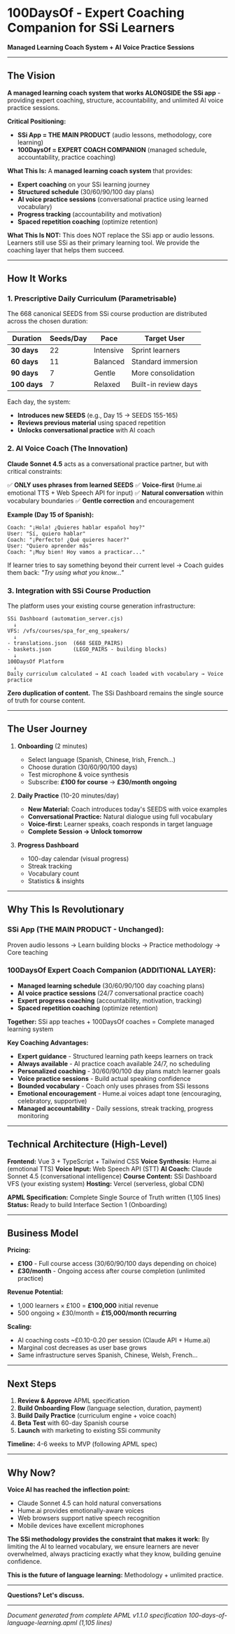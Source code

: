 # 100DaysOf - Expert Coaching Companion for SSi Learners
**Managed Learning Coach System + AI Voice Practice Sessions**

---

## The Vision

**A managed learning coach system that works ALONGSIDE the SSi app** - providing expert coaching, structure, accountability, and unlimited AI voice practice sessions.

**Critical Positioning:**
- **SSi App = THE MAIN PRODUCT** (audio lessons, methodology, core learning)
- **100DaysOf = EXPERT COACH COMPANION** (managed schedule, accountability, practice coaching)

**What This Is:**
A **managed learning coach system** that provides:
- **Expert coaching** on your SSi learning journey
- **Structured schedule** (30/60/90/100 day plans)
- **AI voice practice sessions** (conversational practice using learned vocabulary)
- **Progress tracking** (accountability and motivation)
- **Spaced repetition coaching** (optimize retention)

**What This Is NOT:**
This does NOT replace the SSi app or audio lessons. Learners still use SSi as their primary learning tool. We provide the coaching layer that helps them succeed.

---

## How It Works

### 1. **Prescriptive Daily Curriculum** (Parametrisable)

The 668 canonical SEEDS from SSi course production are distributed across the chosen duration:

| Duration | Seeds/Day | Pace | Target User |
|----------|-----------|------|-------------|
| **30 days** | 22 | Intensive | Sprint learners |
| **60 days** | 11 | Balanced | Standard immersion |
| **90 days** | 7 | Gentle | More consolidation |
| **100 days** | 7 | Relaxed | Built-in review days |

Each day, the system:
- **Introduces new SEEDS** (e.g., Day 15 → SEEDS 155-165)
- **Reviews previous material** using spaced repetition
- **Unlocks conversational practice** with AI coach

### 2. **AI Voice Coach** (The Innovation)

**Claude Sonnet 4.5** acts as a conversational practice partner, but with critical constraints:

✅ **ONLY uses phrases from learned SEEDS**
✅ **Voice-first** (Hume.ai emotional TTS + Web Speech API for input)
✅ **Natural conversation** within vocabulary boundaries
✅ **Gentle correction** and encouragement

**Example (Day 15 of Spanish):**
```
Coach: "¡Hola! ¿Quieres hablar español hoy?"
User: "Sí, quiero hablar"
Coach: "¡Perfecto! ¿Qué quieres hacer?"
User: "Quiero aprender más"
Coach: "¡Muy bien! Hoy vamos a practicar..."
```

If learner tries to say something beyond their current level → Coach guides them back: *"Try using what you know..."*

### 3. **Integration with SSi Course Production**

The platform uses your existing course generation infrastructure:

```
SSi Dashboard (automation_server.cjs)
  ↓
VFS: /vfs/courses/spa_for_eng_speakers/
  ↓
- translations.json  (668 SEED_PAIRS)
- baskets.json       (LEGO_PAIRS - building blocks)
  ↓
100DaysOf Platform
  ↓
Daily curriculum calculated → AI coach loaded with vocabulary → Voice practice
```

**Zero duplication of content.** The SSi Dashboard remains the single source of truth for course content.

---

## The User Journey

1. **Onboarding** (2 minutes)
   - Select language (Spanish, Chinese, Irish, French...)
   - Choose duration (30/60/90/100 days)
   - Test microphone & voice synthesis
   - Subscribe: **£100 for course** → **£30/month ongoing**

2. **Daily Practice** (10-20 minutes/day)
   - **New Material:** Coach introduces today's SEEDS with voice examples
   - **Conversational Practice:** Natural dialogue using full vocabulary
   - **Voice-first:** Learner speaks, coach responds in target language
   - **Complete Session → Unlock tomorrow**

3. **Progress Dashboard**
   - 100-day calendar (visual progress)
   - Streak tracking
   - Vocabulary count
   - Statistics & insights

---

## Why This Is Revolutionary

### **SSi App (THE MAIN PRODUCT - Unchanged):**
Proven audio lessons → Learn building blocks → Practice methodology → Core teaching

### **100DaysOf Expert Coach Companion (ADDITIONAL LAYER):**
- **Managed learning schedule** (30/60/90/100 day coaching plans)
- **AI voice practice sessions** (24/7 conversational practice coach)
- **Expert progress coaching** (accountability, motivation, tracking)
- **Spaced repetition coaching** (optimize retention)

**Together:** SSi app teaches + 100DaysOf coaches = Complete managed learning system

**Key Coaching Advantages:**
- **Expert guidance** - Structured learning path keeps learners on track
- **Always available** - AI practice coach available 24/7, no scheduling
- **Personalized coaching** - 30/60/90/100 day plans match learner goals
- **Voice practice sessions** - Build actual speaking confidence
- **Bounded vocabulary** - Coach only uses phrases from SSi lessons
- **Emotional encouragement** - Hume.ai voices adapt tone (encouraging, celebratory, supportive)
- **Managed accountability** - Daily sessions, streak tracking, progress monitoring

---

## Technical Architecture (High-Level)

**Frontend:** Vue 3 + TypeScript + Tailwind CSS
**Voice Synthesis:** Hume.ai (emotional TTS)
**Voice Input:** Web Speech API (STT)
**AI Coach:** Claude Sonnet 4.5 (conversational intelligence)
**Course Content:** SSi Dashboard VFS (your existing system)
**Hosting:** Vercel (serverless, global CDN)

**APML Specification:** Complete Single Source of Truth written (1,105 lines)
**Status:** Ready to build Interface Section 1 (Onboarding)

---

## Business Model

**Pricing:**
- **£100** - Full course access (30/60/90/100 days depending on choice)
- **£30/month** - Ongoing access after course completion (unlimited practice)

**Revenue Potential:**
- 1,000 learners × £100 = **£100,000** initial revenue
- 500 ongoing × £30/month = **£15,000/month recurring**

**Scaling:**
- AI coaching costs ~£0.10-0.20 per session (Claude API + Hume.ai)
- Marginal cost decreases as user base grows
- Same infrastructure serves Spanish, Chinese, Welsh, French...

---

## Next Steps

1. **Review & Approve** APML specification
2. **Build Onboarding Flow** (language selection, duration, payment)
3. **Build Daily Practice** (curriculum engine + voice coach)
4. **Beta Test** with 60-day Spanish course
5. **Launch** with marketing to existing SSi community

**Timeline:** 4-6 weeks to MVP (following APML spec)

---

## Why Now?

**Voice AI has reached the inflection point:**
- Claude Sonnet 4.5 can hold natural conversations
- Hume.ai provides emotionally-aware voices
- Web browsers support native speech recognition
- Mobile devices have excellent microphones

**The SSi methodology provides the constraint that makes it work:**
By limiting the AI to learned vocabulary, we ensure learners are never overwhelmed, always practicing exactly what they know, building genuine confidence.

**This is the future of language learning:** Methodology + unlimited practice.

---

**Questions? Let's discuss.**

---
*Document generated from complete APML v1.1.0 specification*
*100-days-of-language-learning.apml (1,105 lines)*
